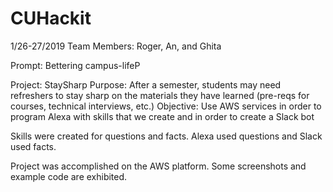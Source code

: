 # CUHackit

1/26-27/2019
Team Members: Roger, An, and Ghita

Prompt: Bettering campus-lifeP

Project: StaySharp
Purpose: After a semester, students may need refreshers to stay sharp on the materials they have learned (pre-reqs for courses, technical interviews, etc.) 
Objective: Use AWS services in order to program Alexa with skills that we create and in order to create a Slack bot


Skills were created for questions and facts. Alexa used questions and Slack used facts.


Project was accomplished on the AWS platform. Some screenshots and example code are exhibited. 
